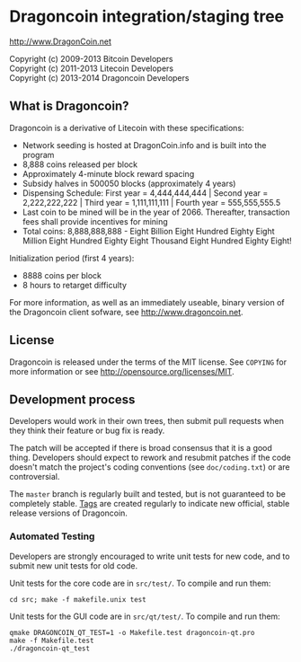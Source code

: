 Dragoncoin integration/staging tree
================================

http://www.DragonCoin.net

Copyright (c) 2009-2013 Bitcoin Developers<br>
Copyright (c) 2011-2013 Litecoin Developers<br>
Copyright (c) 2013-2014 Dragoncoin Developers

What is Dragoncoin?
----------------

Dragoncoin is a derivative of Litecoin with these specifications:
 - Network seeding is hosted at DragonCoin.info and is built into the program
 - 8,888 coins released per block
 - Approximately 4-minute block reward spacing
 - Subsidy halves in 500050 blocks (approximately 4 years)
 - Dispensing Schedule: First year = 4,444,444,444 | Second year = 2,222,222,222 | Third year = 1,111,111,111 | Fourth year = 555,555,555.5
 - Last coin to be mined will be in the year of 2066. Thereafter, transaction fees shall provide incentives for mining
 - Total coins: 8,888,888,888 - Eight Billion Eight Hundred Eighty Eight Million Eight Hundred Eighty Eight Thousand Eight Hundred Eighty Eight!

Initialization period (first 4 years):
 - 8888 coins per block
 - 8 hours to retarget difficulty

For more information, as well as an immediately useable, binary version of
the Dragoncoin client sofware, see http://www.dragoncoin.net.

License
-------

Dragoncoin is released under the terms of the MIT license. See `COPYING` for more
information or see http://opensource.org/licenses/MIT.

Development process
-------------------

Developers would work in their own trees, then submit pull requests when they think
their feature or bug fix is ready.

The patch will be accepted if there is broad consensus that it is a good thing.
Developers should expect to rework and resubmit patches if the code doesn't
match the project's coding conventions (see `doc/coding.txt`) or are
controversial.

The `master` branch is regularly built and tested, but is not guaranteed to be
completely stable. [Tags](https://github.com/bitcoin/bitcoin/tags) are created
regularly to indicate new official, stable release versions of Dragoncoin.

### Automated Testing

Developers are strongly encouraged to write unit tests for new code, and to
submit new unit tests for old code.

Unit tests for the core code are in `src/test/`. To compile and run them:

    cd src; make -f makefile.unix test

Unit tests for the GUI code are in `src/qt/test/`. To compile and run them:

    qmake DRAGONCOIN_QT_TEST=1 -o Makefile.test dragoncoin-qt.pro
    make -f Makefile.test
    ./dragoncoin-qt_test

